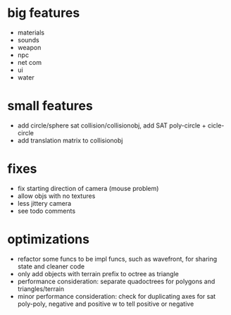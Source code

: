 # big features
- materials
- sounds
- weapon
- npc
- net com
- ui
- water

# small features
- add circle/sphere sat collision/collisionobj, add SAT poly-circle + cicle-circle
- add translation matrix to collisionobj

# fixes
- fix starting direction of camera (mouse problem)
- allow objs with no textures
- less jittery camera
- see todo comments

# optimizations
- refactor some funcs to be impl funcs, such as wavefront, for sharing state and cleaner code
- only add objects with terrain prefix to octree as triangle
- performance consideration: separate quadoctrees for polygons and triangles/terrain
- minor performance consideration: check for duplicating axes for sat poly-poly, negative and positive
w to tell positive or negative

